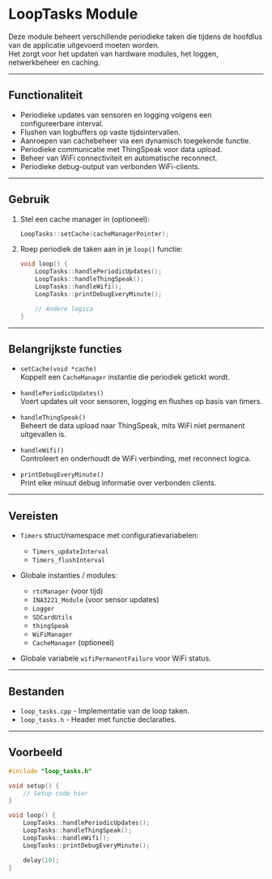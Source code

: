 # LoopTasks Module

Deze module beheert verschillende periodieke taken die tijdens de hoofdlus van de applicatie uitgevoerd moeten worden.  
Het zorgt voor het updaten van hardware modules, het loggen, netwerkbeheer en caching.

---

## Functionaliteit

- Periodieke updates van sensoren en logging volgens een configureerbare interval.
- Flushen van logbuffers op vaste tijdsintervallen.
- Aanroepen van cachebeheer via een dynamisch toegekende functie.
- Periodieke communicatie met ThingSpeak voor data upload.
- Beheer van WiFi connectiviteit en automatische reconnect.
- Periodieke debug-output van verbonden WiFi-clients.

---

## Gebruik

1. Stel een cache manager in (optioneel):
    ```cpp
    LoopTasks::setCache(cacheManagerPointer);
    ```

2. Roep periodiek de taken aan in je `loop()` functie:
    ```cpp
    void loop() {
        LoopTasks::handlePeriodicUpdates();
        LoopTasks::handleThingSpeak();
        LoopTasks::handleWifi();
        LoopTasks::printDebugEveryMinute();

        // Andere logica
    }
    ```

---

## Belangrijkste functies

- `setCache(void *cache)`  
  Koppelt een `CacheManager` instantie die periodiek getickt wordt.

- `handlePeriodicUpdates()`  
  Voert updates uit voor sensoren, logging en flushes op basis van timers.

- `handleThingSpeak()`  
  Beheert de data upload naar ThingSpeak, mits WiFi niet permanent uitgevallen is.

- `handleWifi()`  
  Controleert en onderhoudt de WiFi verbinding, met reconnect logica.

- `printDebugEveryMinute()`  
  Print elke minuut debug informatie over verbonden clients.

---

## Vereisten

- `Timers` struct/namespace met configuratievariabelen:
  - `Timers_updateInterval`  
  - `Timers_flushInterval`

- Globale instanties / modules:
  - `rtcManager` (voor tijd)
  - `INA3221_Module` (voor sensor updates)
  - `Logger`
  - `SDCardUtils`
  - `thingSpeak`
  - `WiFiManager`
  - `CacheManager` (optioneel)

- Globale variabele `wifiPermanentFailure` voor WiFi status.

---

## Bestanden

- `loop_tasks.cpp` - Implementatie van de loop taken.  
- `loop_tasks.h` - Header met functie declaraties.

---

## Voorbeeld

```cpp
#include "loop_tasks.h"

void setup() {
    // Setup code hier
}

void loop() {
    LoopTasks::handlePeriodicUpdates();
    LoopTasks::handleThingSpeak();
    LoopTasks::handleWifi();
    LoopTasks::printDebugEveryMinute();

    delay(10);
}

